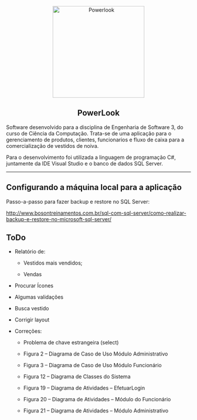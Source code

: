 <div align="center">
  <img src="https://user-images.githubusercontent.com/9125404/85236375-df1f0b80-b3f3-11ea-8c88-c4bffd2b2bf2.png" width=250px height=250px alt="Powerlook" />
</div>

<h2 align="center">PowerLook</h2>

<div align="left">

Software desenvolvido para a disciplina de Engenharia de Software 3, do curso de Ciência da Computação. Trata-se de uma aplicação para o gerenciamento de produtos, clientes, funcionarios e fluxo de caixa para a comercialização de vestidos de noiva.

Para o desenvolvimento foi utilizada a linguagem de programação C#, juntamente da IDE Visual Studio e o banco de dados SQL Server.

</div>

--------------------

## Configurando a máquina local para a aplicação

Passo-a-passo para fazer backup e restore no SQL Server:

http://www.bosontreinamentos.com.br/sql-com-sql-server/como-realizar-backup-e-restore-no-microsoft-sql-server/

## ToDo

- Relatório de:

	- Vestidos mais vendidos;

	- Vendas

- Procurar Ícones

- Algumas validações

- Busca vestido

- Corrigir layout

- Correções:

	- Problema de chave estrangeira (select)

	- Figura 2 – Diagrama de Caso de Uso Módulo Administrativo
	
	- Figura 3 – Diagrama de Caso de Uso Módulo Funcionário
	
	- Figura 12 – Diagrama de Classes do Sistema
	
	- Figura 19 – Diagrama de Atividades – EfetuarLogin
	
	- Figura 20 – Diagrama de Atividades – Módulo do Funcionário
	
	- Figura 21 – Diagrama de Atividades – Módulo Administrativo

